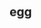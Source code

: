 <!--
 * @Description: 
 * @Version: Beta1.0
 * @Author: 【B站&公众号】Rong姐姐好可爱
 * @Date: 2022-04-18 23:03:59
 * @LastEditors: 【B站&公众号】Rong姐姐好可爱
 * @LastEditTime: 2022-04-18 23:03:59
-->

## egg
